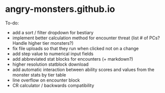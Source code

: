 # angry-monsters.github.io

To-do:
- add a sort / filter dropdown for bestiary
- implement better calculation method for encounter threat (list # of PCs? Handle higher tier monsters?)
- fix file uploads so that they run when clicked not on a change
- add step value to numerical input fields
- add abbreviated stat blocks for encounters (+ markdown?)
- higher resolution statblock download
- add automatic interaction between ability scores and values from the monster stats by tier table
- line overflow on encounter block
- CR calculator / backwards compatibility
